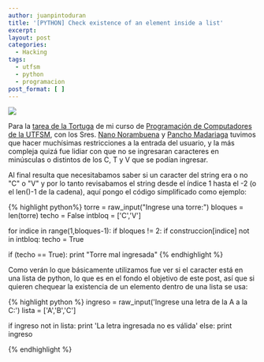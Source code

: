 ```yaml
---
author: juanpintoduran
title: '[PYTHON] Check existence of an element inside a list'
excerpt:
layout: post
categories:
  - Hacking
tags:
  - utfsm
  - python
  - programacion
post_format: [ ]
---
```


[![][4]][4]

Para la [tarea de la Tortuga][1] de mi curso de [Programación de Computadores de la UTFSM][2], con los Sres. [Nano Norambuena][5] y [Pancho Madariaga][3] tuvimos que hacer muchísimas restricciones a la entrada del usuario, y la más compleja quizá fue lidiar con que no se ingresaran caracteres en minúsculas o distintos de los C, T y V que se podían ingresar.

Al final resulta que necesitabamos saber si un caracter del string era o no "C" o "V" y por lo tanto revisabamos el string desde el índice 1 hasta el -2 (o el len()-1 de la cadena), aquí pongo el código simplificado como ejemplo:

{% highlight python%}
torre = raw_input("Ingrese una torre:")
bloques = len(torre)
techo = False
intbloq = ['C','V']

for indice in range(1,bloques-1):
    if bloques != 2:
        if construccion[indice] not in intbloq:
            techo = True

if (techo == True):
    print "Torre mal ingresada"
{% endhighlight %}

Como verán lo que básicamente utilizamos fue ver si el caracter está en una lista de python, lo que es en el fondo el objetivo de este post, así que si quieren chequear la existencia de un elemento dentro de una lista se usa:

{% highlight python %}
ingreso = raw_input('Ingrese una letra de la A a la C:')
lista = ['A','B','C']

if ingreso not in lista:
    print 'La letra ingresada no es válida'
else:
    print ingreso

{% endhighlight %}

 [1]: http://progra.usm.cl/apunte/tareas/2013-1/tarea-1.html
 [2]: http://progra.usm.cl/
 [3]: http://github.com/franciscomadariaga
 [4]: http://cabargas.com/images/tortuga.png
 [5]: http://github.com/nanorambuena